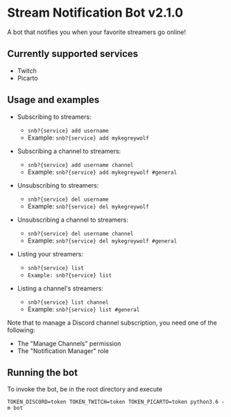 # Stream Notification Bot v2.1.0

A bot that notifies you when your favorite streamers go online!

## Currently supported services

* Twitch
* Picarto

## Usage and examples

* Subscribing to streamers:
    * `snb?{service} add username`
    * Example: `snb?{service} add mykegreywolf`

* Subscribing a channel to streamers:
    * `snb?{service} add username channel`
    * Example: `snb?{service} add mykegreywolf #general`
    
* Unsubscribing to streamers:
    * `snb?{service} del username`
    * Example: `snb?{service} del mykegreywolf`

* Unsubscribing a channel to streamers:
    * `snb?{service} del username channel`
    * Example: `snb?{service} del mykegreywolf #general`
    
* Listing your streamers:
    * `snb?{service} list`
    * `Example: snb?{service} list`

* Listing a channel's streamers:
    * `snb?{service} list channel`
    * Example: `snb?{service} list #general`

Note that to manage a Discord channel subscription, you need one of the following:
  - The "Manage Channels" permission
  - The "Notification Manager" role

## Running the bot

To invoke the bot, be in the root directory and execute

```
TOKEN_DISCORD=token TOKEN_TWITCH=token TOKEN_PICARTO=token python3.6 -m bot
```